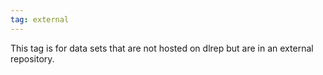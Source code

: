 ```yaml
---
tag: external
---
```


This tag is for data sets that are not hosted on dlrep but are in an external repository.
